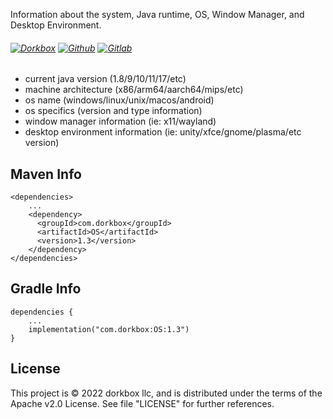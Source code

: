 Information about the system, Java runtime, OS, Window Manager, and Desktop Environment.

###### [![Dorkbox](https://badge.dorkbox.com/dorkbox.svg "Dorkbox")](https://git.dorkbox.com/dorkbox/OS) [![Github](https://badge.dorkbox.com/github.svg "Github")](https://github.com/dorkbox/OS) [![Gitlab](https://badge.dorkbox.com/gitlab.svg "Gitlab")](https://gitlab.com/dorkbox/OS)


* current java version (1.8/9/10/11/17/etc)
* machine architecture (x86/arm64/aarch64/mips/etc)
* os name (windows/linux/unix/macos/android)
* os specifics (version and type information)
* window manager information (ie: x11/wayland)
* desktop environment information (ie: unity/xfce/gnome/plasma/etc version)



Maven Info
---------
```
<dependencies>
    ...
    <dependency>
      <groupId>com.dorkbox</groupId>
      <artifactId>OS</artifactId>
      <version>1.3</version>
    </dependency>
</dependencies>
```

Gradle Info
---------
```
dependencies {
    ...
    implementation("com.dorkbox:OS:1.3")
}
```

License
---------
This project is © 2022 dorkbox llc, and is distributed under the terms of the Apache v2.0 License. See file "LICENSE" for further 
references.
